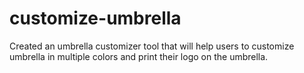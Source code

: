 # customize-umbrella
Created an umbrella customizer tool that will help users to customize umbrella in multiple colors and print their logo on the umbrella.
